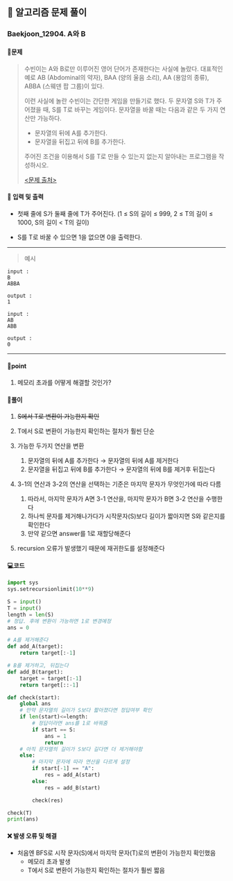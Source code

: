 ## 🐌 알고리즘 문제 풀이

### Baekjoon_12904. A와 B

#### 📒문제

> 수빈이는 A와 B로만 이루어진 영어 단어가 존재한다는 사실에 놀랐다. 대표적인 예로 AB (Abdominal의 약자), BAA (양의 울음 소리), AA (용암의 종류), ABBA (스웨덴 팝 그룹)이 있다.
>
> 이런 사실에 놀란 수빈이는 간단한 게임을 만들기로 했다. 두 문자열 S와 T가 주어졌을 때, S를 T로 바꾸는 게임이다. 문자열을 바꿀 때는 다음과 같은 두 가지 연산만 가능하다.
>
> - 문자열의 뒤에 A를 추가한다.
>- 문자열을 뒤집고 뒤에 B를 추가한다.
> 
>주어진 조건을 이용해서 S를 T로 만들 수 있는지 없는지 알아내는 프로그램을 작성하시오. 
> 
>[<문제 출처>](https://www.acmicpc.net/problem/12904)



#### :pushpin: 입력 및 출력

- 첫째 줄에 S가 둘째 줄에 T가 주어진다. (1 ≤ S의 길이 ≤ 999, 2 ≤ T의 길이 ≤ 1000, S의 길이 < T의 길이)

- S를 T로 바꿀 수 있으면 1을 없으면 0을 출력한다.



---

> 예시

```
input :
B
ABBA

output :
1

input :
AB
ABB

output :
0
```

----




#### 🚀point

1. 메모리 초과를 어떻게 해결할 것인가?



#### 🔎풀이

1.  ~~S에서 T로 변환이 가능한지 확인~~
1.  T에서 S로 변환이 가능한지 확인하는 절차가 훨씬 단순
1.  가능한 두가지 연산을 변환
    1.  문자열의 뒤에 A를 추가한다 → 문자열의 뒤에 A를 제거한다
    1.  문자열을 뒤집고 뒤에 B를 추가한다 → 문자열의 뒤에 B를 제거후 뒤집는다

1.  3-1의 연산과 3-2의 연산을 선택하는 기준은 마지막 문자가 무엇인가에 따라 다름
    1.  따라서, 마지막 문자가 A면 3-1 연산을, 마지막 문자가 B면 3-2 연산을 수행한다
    1.  하나씩 문자를 제거해나가다가 시작문자(S)보다 길이가 짧아지면 S와 같은지를 확인한다
    1.  만약 같으면 answer를 1로 재할당해준다

1.  recursion 오류가 발생했기 때문에 재귀한도를 설정해준다



#### 💻코드

```python
import sys
sys.setrecursionlimit(10**9)

S = input()
T = input()
length = len(S)
# 정답. 후에 변환이 가능하면 1로 변경예정
ans = 0

# A를 제거해준다
def add_A(target):
    return target[:-1]

# B를 제거하고, 뒤집는다
def add_B(target):
    target = target[:-1]
    return target[::-1]

def check(start):
    global ans
    # 만약 문자열의 길이가 S보다 짧아졌다면 정답여부 확인
    if len(start)<=length:
        # 정답이라면 ans를 1로 바꿔줌
        if start == S:
            ans = 1
            return
    # 아직 문자열의 길이가 S보다 길다면 더 제거해야함
    else:
        # 마지막 문자에 따라 연산을 다르게 설정
        if start[-1] == "A":
            res = add_A(start)
        else:
            res = add_B(start)

        check(res)

check(T)
print(ans)
```



#### ❌ 발생 오류 및 해결

- 처음엔 BFS로 시작 문자(S)에서 마지막 문자(T)로의 변환이 가능한지 확인했음
  - 메모리 초과 발생 
  - T에서 S로 변환이 가능한지 확인하는 절차가 훨씬 짧음
